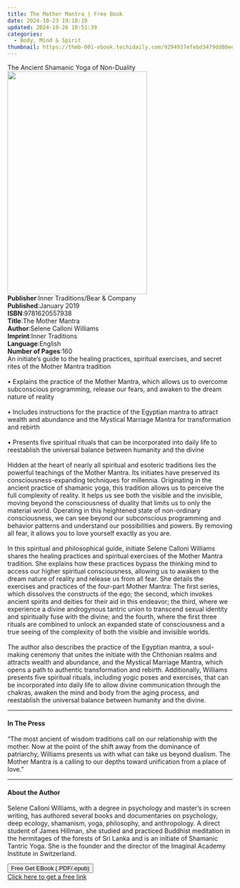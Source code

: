 ```yaml
---
title: The Mother Mantra | Free Book
date: 2024-10-23 19:18:19
updated: 2024-10-26 10:51:39
categories:
  - Body, Mind & Spirit
thumbnail: https://thmb-001-ebook.techidaily.com/9294937efebd3479dd80ee832668469970fe514d9aec75f47e6972e68987d6f6.jpg
---
```

<main id="book-container">
  <div class="flex flex-col">
    <div class="book-brief flex-1 py-6 px-4 sm:p-6 md:py-10 md:px-8">
      <!-- brief-->
      <div class="book-brief-main">
        The Ancient Shamanic Yoga of Non-Duality
      </div>
    </div>
    <div
      class="book-meta-info flex-1 grid gap-4 col-start-1 col-end-3 row-start-1 sm:mb-6 sm:grid-cols-4 lg:gap-6 lg:col-start-2 lg:row-end-6 lg:row-span-6 lg:mb-0"
    >
      <div
        class="book-meta-info-left place-content-center mt-4 p-4 text-sm leading-6 col-start-2 col-span-2 dark:text-slate-400"
      >
        <img
          class="w-full h-500 object-cover rounded-lg sm:h-255 sm:col-span-2 lg:col-span-full"
          src="https://img-001-ebook.techidaily.com/c72cc49a18bf8454896f52e76c961ee05e813d45853d335e9888daf5299bd5dc.jpg"
          alt=""
          width="312"
          height="500"
        />
      </div>
      <div
        class="book-meta-info-right mt-2 col-start-1 row-start-2 col-span-3 self-center"
      >
        <!-- meta data  -->
        <div class="flex flex-col px-4 md:px-8">
          <div class="flex-1">
            <strong>Publisher</strong>:<span class="px-2"
              >Inner Traditions/Bear &amp; Company</span
            >
          </div>
          <div class="flex-1">
            <strong>Published</strong>:<span class="px-2">January 2019</span>
          </div>
          <div class="flex-1">
            <strong>ISBN</strong>:<span class="px-2">9781620557938</span>
          </div>
          <div class="flex-1">
            <strong>Title</strong>:<span class="px-2">The Mother Mantra</span>
          </div>
          <div class="flex-1">
            <strong>Author</strong>:<span class="px-2"
              >Selene Calloni Williams</span
            >
          </div>
          <div class="flex-1">
            <strong>Imprint</strong>:<span class="px-2">Inner Traditions</span>
          </div>
          <div class="flex-1">
            <strong>Language</strong>:<span class="px-2">English</span>
          </div>
          <div class="flex-1">
            <strong>Number of Pages</strong>:<span class="px-2">160</span>
          </div>
        </div>
      </div>
    </div>
    <div class="book-description flex-1 py-6 px-4 sm:p-6 md:py-10 md:px-8">
      <div class="book-description-main">
        <div accordion-content="" id="description">
          An initiate’s guide to the healing practices, spiritual exercises, and
          secret rites of the Mother Mantra tradition <br /><br />• Explains the
          practice of the Mother Mantra, which allows us to overcome
          subconscious programming, release our fears, and awaken to the dream
          nature of reality <br /><br />• Includes instructions for the practice
          of the Egyptian mantra to attract wealth and abundance and the
          Mystical Marriage Mantra for transformation and rebirth <br /><br />•
          Presents five spiritual rituals that can be incorporated into daily
          life to reestablish the universal balance between humanity and the
          divine <br /><br />Hidden at the heart of nearly all spiritual and
          esoteric traditions lies the powerful teachings of the Mother Mantra.
          Its initiates have preserved its consciousness-expanding techniques
          for millennia. Originating in the ancient practice of shamanic yoga,
          this tradition allows us to perceive the full complexity of reality.
          It helps us see both the visible and the invisible, moving beyond the
          consciousness of duality that limits us to only the material world.
          Operating in this heightened state of non-ordinary consciousness, we
          can see beyond our subconscious programming and behavior patterns and
          understand our possibilities and powers. By removing all fear, it
          allows you to love yourself exactly as you are. <br /><br />In this
          spiritual and philosophical guide, initiate Selene Calloni Williams
          shares the healing practices and spiritual exercises of the Mother
          Mantra tradition. She explains how these practices bypass the thinking
          mind to access our higher spiritual consciousness, allowing us to
          awaken to the dream nature of reality and release us from all fear.
          She details the exercises and practices of the four-part Mother
          Mantra: The first series, which dissolves the constructs of the ego;
          the second, which invokes ancient spirits and deities for their aid in
          this endeavor; the third, where we experience a divine androgynous
          tantric union to transcend sexual identity and spiritually fuse with
          the divine; and the fourth, where the first three rituals are combined
          to unlock an expanded state of consciousness and a true seeing of the
          complexity of both the visible and invisible worlds. <br /><br />The
          author also describes the practice of the Egyptian mantra, a
          soul-making ceremony that unites the initiate with the Chthonian
          realms and attracts wealth and abundance, and the Mystical Marriage
          Mantra, which opens a path to authentic transformation and rebirth.
          Additionally, Williams presents five spiritual rituals, including
          yogic poses and exercises, that can be incorporated into daily life to
          allow divine communication through the chakras, awaken the mind and
          body from the aging process, and reestablish the universal balance
          between humanity and the divine.
        </div>
        <div class="accordion-fader"></div>
      </div>
    </div>
    <div class="book-excerpts flex-1 py-6 px-4 sm:p-6 md:py-10 md:px-8">
      <!-- excerpts-->
      <div class="book-excerpts-main">
        <hr />
        <h4 class="placeholder placeholder-heading">
          <span>In The Press</span>
        </h4>
        <p>
          “The most ancient of wisdom traditions call on our relationship with
          the mother. Now at the point of the shift away from the dominance of
          patriarchy, Williams presents us with what can take us beyond dualism.
          The Mother Mantra is a calling to our depths toward unification from a
          place of love.”
        </p>
      </div>
    </div>
    <div class="book-about-author flex-1 py-6 px-4 sm:p-6 md:py-10 md:px-8">
      <!-- about author-->
      <div class="book-main-author-main">
        <hr />
        <h4 class="placeholder placeholder-heading">
          <span>About the Author</span>
        </h4>
        <p>
          Selene Calloni Williams, with a degree in psychology and master’s in
          screen writing, has authored several books and documentaries on
          psychology, deep ecology, shamanism, yoga, philosophy, and
          anthropology. A direct student of James Hillman, she studied and
          practiced Buddhist meditation in the hermitages of the forests of Sri
          Lanka and is an initiate of Shamanic Tantric Yoga. She is the founder
          and the director of the Imaginal Academy Institute in Switzerland.
        </p>
      </div>
    </div>
    <div class="book-free-get flex-1 py-6 px-4 sm:p-6 md:py-10 md:px-8">
      <button
        id="btn-free-get"
        class="bg-blue-500 hover:bg-blue-700 text-white font-bold py-2 px-4 rounded"
      >
        Free Get EBook (.PDF/.epub)
      </button>
      <div id="countdown-display" class="px-2 text-lg mt-2"></div>
      <a
        id="free-link"
        class="hidden bg-blue-500 hover:bg-blue-700 text-white font-bold py-2 px-4 rounded"
        href="https://www.ebooks.com/en-us/book/96164924/the-mother-mantra/selene-calloni-williams/"
        target="_blank"
        >Click here to get a free link</a
      >
    </div>
    <script>
      let countdownTime = 0;
      let countdownInterval = null;
      document
        .getElementById('btn-free-get')
        .addEventListener('click', startCountdown);
      function startCountdown() {
        countdownTime = new Date().getTime() + 60000 * 3;
        countdownInterval = setInterval(updateCountdown, 1000);
        document.getElementById('btn-free-get').disabled = true;
        document
          .getElementById('btn-free-get')
          .classList.add('bg-gray-500', 'cursor-not-allowed');
      }
      function updateCountdown() {
        let currentTime = new Date().getTime();
        let timeLeft = countdownTime - currentTime;
        let secondsLeft = Math.floor(timeLeft / 1000);
        document.getElementById('countdown-display').innerHTML =
          `Remaining time: ${secondsLeft} seconds.`;
        if (secondsLeft <= 0) {
          clearInterval(countdownInterval);
          document.getElementById('btn-free-get').classList.add('hidden');
          document.getElementById('free-link').classList.remove('hidden');
          document.getElementById('countdown-display').innerHTML = '';
        }
      }
    </script>
  </div>
</main>
